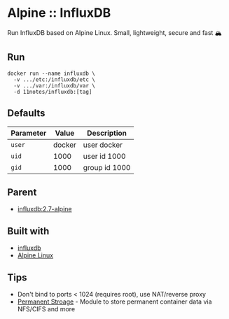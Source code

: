 # Alpine :: InfluxDB
Run InfluxDB based on Alpine Linux. Small, lightweight, secure and fast 🏔️

## Run
```shell
docker run --name influxdb \
  -v .../etc:/influxdb/etc \
  -v .../var:/influxdb/var \
  -d 11notes/influxdb:[tag]
```

## Defaults
| Parameter | Value | Description |
| --- | --- | --- |
| `user` | docker | user docker |
| `uid` | 1000 | user id 1000 |
| `gid` | 1000 | group id 1000 |

## Parent
* [influxdb:2.7-alpine](https://github.com/influxdata/influxdata-docker/tree/master/influxdb/2.7/alpine)

## Built with
* [influxdb](https://github.com/influxdata/influxdb)
* [Alpine Linux](https://alpinelinux.org/)

## Tips
* Don't bind to ports < 1024 (requires root), use NAT/reverse proxy
* [Permanent Stroage](https://github.com/11notes/alpine-docker-netshare) - Module to store permanent container data via NFS/CIFS and more